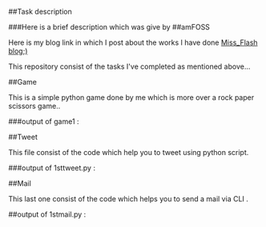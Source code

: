 ##Task description

###Here is a brief description which was give by ##amFOSS 

Here is  my blog link in which I post about the works I have done [Miss_Flash blog;)](https://wordpress.com/posts/missflash54.wordpress.com)

This repository consist of the tasks I've completed as mentioned above...

##Game 

This is a simple python game done by me which is more over a rock paper scissors game..

###output of game1 :


##Tweet

This file consist of the code which help you to tweet using python script.

###output of 1sttweet.py :


##Mail

This last one consist of the code which helps you to send a mail via CLI .

##output of 1stmail.py : 

